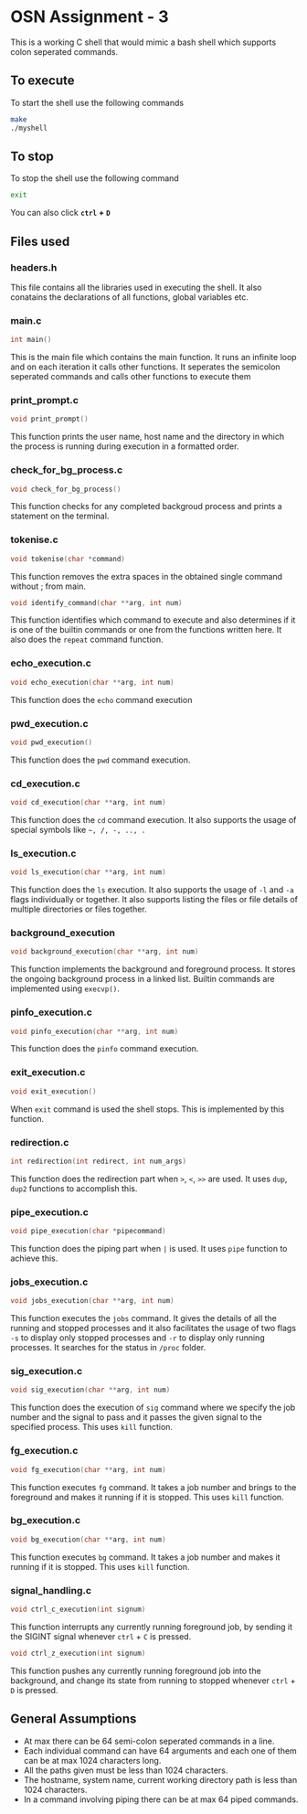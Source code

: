 # OSN Assignment - 3

This is a working C shell that would mimic a bash shell which supports colon seperated commands.

## To execute

To start the shell use the following commands

```bash
make
./myshell
```

## To stop

To stop the shell use the following command

```bash
exit
```
You can also click **`ctrl` + `D`**

## Files used

### headers.h

This file contains all the libraries used in executing the shell. It also conatains the declarations of all functions, global variables etc.

### main.c

```c
int main()
```

This is the main file which contains the main function. It runs an infinite loop and on each iteration it calls other functions. It seperates the semicolon seperated commands and calls other functions to execute them

### print_prompt.c

```c
void print_prompt()
```

This function prints the user name, host name and the directory in which the process is running during execution in a formatted order.

### check_for_bg_process.c

```c
void check_for_bg_process()
```

This function checks for any completed backgroud process and prints a statement on the terminal.

### tokenise.c

```c
void tokenise(char *command)
```
This function removes the extra spaces in the obtained single command without ; from main.

```c
void identify_command(char **arg, int num)
```
This function identifies which command to execute and also determines if it is one of the builtin commands or one from the functions written here. It also does the `repeat` command function.

### echo_execution.c

```c
void echo_execution(char **arg, int num)
```
This function does the `echo` command execution

### pwd_execution.c

```c
void pwd_execution()
```
This function does the `pwd` command execution.

### cd_execution.c

```c
void cd_execution(char **arg, int num)
```
This function does the `cd` command execution. It also supports the usage of special symbols like  `~, /, -, .., .`

### ls_execution.c

```c
void ls_execution(char **arg, int num)
```
This function does the `ls` execution. It also supports the usage of `-l` and `-a` flags individually or together. It also supports listing the files or file details of multiple directories or files together.

### background_execution

```c
void background_execution(char **arg, int num)
```
This function implements the background and foreground process. It stores the ongoing background process in a linked list. Builtin commands are implemented using `execvp()`.

### pinfo_execution.c

```c
void pinfo_execution(char **arg, int num)
```
This function does the `pinfo` command execution.

### exit_execution.c

```c
void exit_execution()
```
When `exit` command is used the shell stops. This is implemented by this function.

### redirection.c

```c
int redirection(int redirect, int num_args)
```

This function does the redirection part when `>`, `<`, `>>` are used.
It uses `dup`, `dup2` functions to accomplish this.

### pipe_execution.c

```c
void pipe_execution(char *pipecommand)
```
This function does the piping part when `|` is used. It uses `pipe` function to achieve this.

### jobs_execution.c

```c
void jobs_execution(char **arg, int num)
```
This function executes the `jobs` command. It gives the details of all the running and stopped processes and it also facilitates the usage of two flags `-s` to display only stopped processes and `-r` to display only running processes.
It searches for the status in `/proc` folder.

### sig_execution.c

```c
void sig_execution(char **arg, int num)
```
This function does the execution of `sig` command where we specify the job number and the signal to pass and it passes the given signal to the specified process.
This uses `kill` function.

### fg_execution.c

```c
void fg_execution(char **arg, int num)
```
This function executes `fg` command.
It takes a job number and brings to the foreground and makes it running if it is stopped.
This uses `kill` function.

### bg_execution.c

```c
void bg_execution(char **arg, int num)
```
This function executes `bg` command.
It takes a job number and makes it running if it is stopped.
This uses `kill` function.

### signal_handling.c

```c
void ctrl_c_execution(int signum)
```
This function interrupts any currently running foreground job, by sending it the SIGINT signal whenever `ctrl` + `C` is pressed.

```c
void ctrl_z_execution(int signum)
```
This function pushes any currently running foreground job into the background, and change its state from running to stopped whenever `ctrl` + `D` is pressed.

## General Assumptions

- At max there can be 64 semi-colon seperated commands in a line.
- Each individual command can have 64 arguments and each one of them can be at max 1024 characters long.
- All the paths given must be less than 1024 characters.
- The hostname, system name, current working directory path is less than 1024 characters.
- In a command involving piping there can be at max 64 piped commands.

